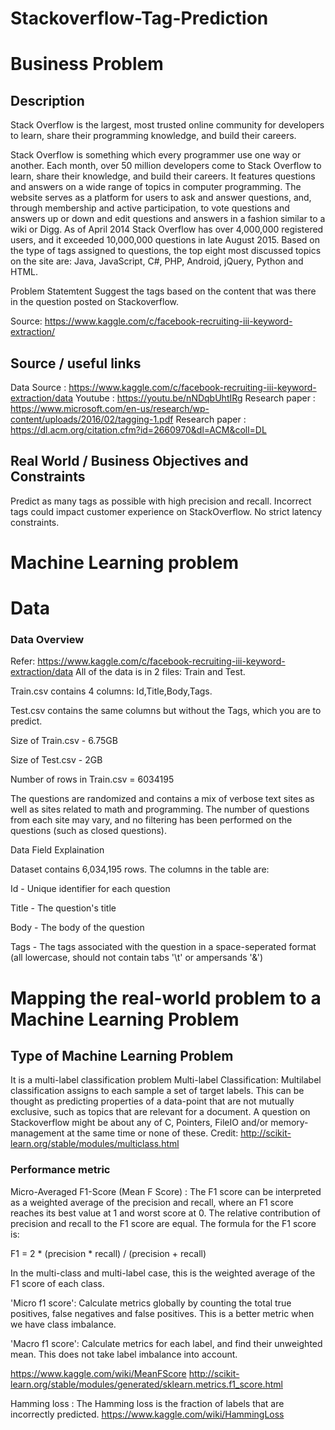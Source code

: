 # Stackoverflow-Tag-Prediction

# Business Problem

## Description

Stack Overflow is the largest, most trusted online community for developers to learn, share their programming knowledge, and build their careers.

Stack Overflow is something which every programmer use one way or another. Each month, over 50 million developers come to Stack Overflow to learn, share their knowledge, and build their careers. It features questions and answers on a wide range of topics in computer programming. The website serves as a platform for users to ask and answer questions, and, through membership and active participation, to vote questions and answers up or down and edit questions and answers in a fashion similar to a wiki or Digg. As of April 2014 Stack Overflow has over 4,000,000 registered users, and it exceeded 10,000,000 questions in late August 2015. Based on the type of tags assigned to questions, the top eight most discussed topics on the site are: Java, JavaScript, C#, PHP, Android, jQuery, Python and HTML.

Problem Statemtent Suggest the tags based on the content that was there in the question posted on Stackoverflow.

Source: https://www.kaggle.com/c/facebook-recruiting-iii-keyword-extraction/

## Source / useful links
Data Source : https://www.kaggle.com/c/facebook-recruiting-iii-keyword-extraction/data 
Youtube : https://youtu.be/nNDqbUhtIRg 
Research paper : https://www.microsoft.com/en-us/research/wp-content/uploads/2016/02/tagging-1.pdf 
Research paper : https://dl.acm.org/citation.cfm?id=2660970&dl=ACM&coll=DL

## Real World / Business Objectives and Constraints

Predict as many tags as possible with high precision and recall.
Incorrect tags could impact customer experience on StackOverflow.
No strict latency constraints.

# Machine Learning problem

# Data
### Data Overview

Refer: https://www.kaggle.com/c/facebook-recruiting-iii-keyword-extraction/data All of the data is in 2 files: Train and Test.

Train.csv contains 4 columns: Id,Title,Body,Tags.

Test.csv contains the same columns but without the Tags, which you are to predict.

Size of Train.csv - 6.75GB

Size of Test.csv - 2GB

Number of rows in Train.csv = 6034195

The questions are randomized and contains a mix of verbose text sites as well as sites related to math and programming. The number of questions from each site may vary, and no filtering has been performed on the questions (such as closed questions).

Data Field Explaination

Dataset contains 6,034,195 rows. The columns in the table are:

Id - Unique identifier for each question

Title - The question's title

Body - The body of the question

Tags - The tags associated with the question in a space-seperated format (all lowercase, should not contain tabs '\t' or ampersands '&')

# Mapping the real-world problem to a Machine Learning Problem

## Type of Machine Learning Problem

It is a multi-label classification problem Multi-label Classification: Multilabel classification assigns to each sample a set of target labels. This can be thought as predicting properties of a data-point that are not mutually exclusive, such as topics that are relevant for a document. A question on Stackoverflow might be about any of C, Pointers, FileIO and/or memory-management at the same time or none of these. Credit: http://scikit-learn.org/stable/modules/multiclass.html

### Performance metric

Micro-Averaged F1-Score (Mean F Score) : The F1 score can be interpreted as a weighted average of the precision and recall, where an F1 score reaches its best value at 1 and worst score at 0. The relative contribution of precision and recall to the F1 score are equal. The formula for the F1 score is:

F1 = 2 * (precision * recall) / (precision + recall)

In the multi-class and multi-label case, this is the weighted average of the F1 score of each class.

'Micro f1 score': Calculate metrics globally by counting the total true positives, false negatives and false positives. This is a better metric when we have class imbalance.

'Macro f1 score': Calculate metrics for each label, and find their unweighted mean. This does not take label imbalance into account.

https://www.kaggle.com/wiki/MeanFScore http://scikit-learn.org/stable/modules/generated/sklearn.metrics.f1_score.html

Hamming loss : The Hamming loss is the fraction of labels that are incorrectly predicted. https://www.kaggle.com/wiki/HammingLoss
